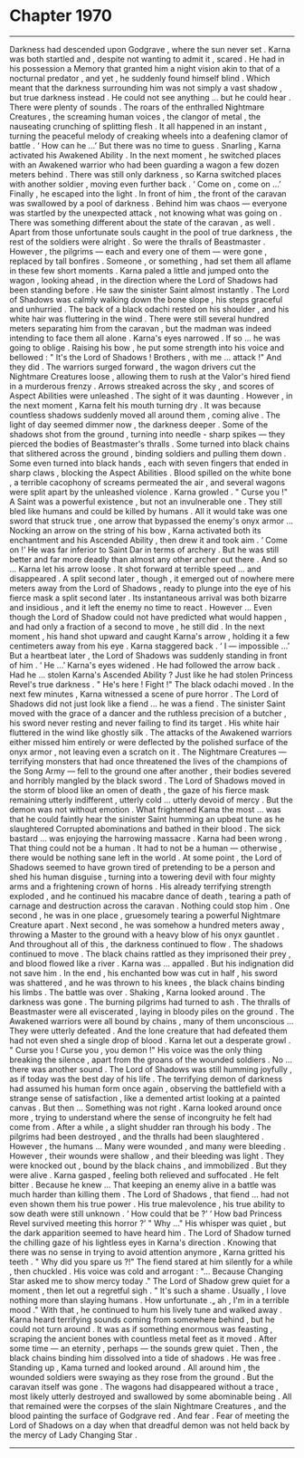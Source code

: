 
# Chapter 1970


---

Darkness had descended upon Godgrave , where the sun never set . Karna was both startled and , despite not wanting to admit it , scared . He had in his possession a Memory that granted him a night vision akin to that of a nocturnal predator , and yet , he suddenly found himself blind .
Which meant that the darkness surrounding him was not simply a vast shadow , but true darkness instead .
He could not see anything ... but he could hear .
There were plenty of sounds .
The roars of the enthralled Nightmare Creatures , the screaming human voices , the clangor of metal , the nauseating crunching of splitting flesh . It all happened in an instant , turning the peaceful melody of creaking wheels into a deafening clamor of battle .
‘ How can he …’
But there was no time to guess .
Snarling , Karna activated his Awakened Ability . In the next moment , he switched places with an Awakened warrior who had been guarding a wagon a few dozen meters behind .
There was still only darkness , so Karna switched places with another soldier , moving even further back .
‘ Come on , come on …’
Finally , he escaped into the light .
In front of him , the front of the caravan was swallowed by a pool of darkness . Behind him was chaos — everyone was startled by the unexpected attack , not knowing what was going on .
There was something different about the state of the caravan , as well . Apart from those unfortunate souls caught in the pool of true darkness , the rest of the soldiers were alright . So were the thralls of Beastmaster .
However , the pilgrims — each and every one of them — were gone , replaced by tall bonfires .
Someone , or something , had set them all aflame in these few short moments .
Karna paled a little and jumped onto the wagon , looking ahead , in the direction where the Lord of Shadows had been standing before .
He saw the sinister Saint almost instantly .
The Lord of Shadows was calmly walking down the bone slope , his steps graceful and unhurried . The back of a black odachi rested on his shoulder , and his white hair was fluttering in the wind .
There were still several hundred meters separating him from the caravan , but the madman was indeed intending to face them all alone . Karna's eyes narrowed .
If so ... he was going to oblige .
Raising his bow , he put some strength into his voice and bellowed :
" It's the Lord of Shadows ! Brothers , with me ... attack !"
And they did .
The warriors surged forward , the wagon drivers cut the Nightmare Creatures loose , allowing them to rush at the Valor's hired fiend in a murderous frenzy . Arrows streaked across the sky , and scores of Aspect Abilities were unleashed .
The sight of it was daunting .
However , in the next moment , Karna felt his mouth turning dry .
It was because countless shadows suddenly moved all around them , coming alive .
The light of day seemed dimmer now , the darkness deeper .
Some of the shadows shot from the ground , turning into needle - sharp spikes — they pierced the bodies of Beastmaster's thralls . Some turned into black chains that slithered across the ground , binding soldiers and pulling them down .
Some even turned into black hands , each with seven fingers that ended in sharp claws , blocking the Aspect Abilities .
Blood spilled on the white bone , a terrible cacophony of screams permeated the air , and several wagons were split apart by the unleashed violence .
Karna growled .
" Curse you !"
A Saint was a powerful existence , but not an invulnerable one . They still bled like humans and could be killed by humans .
All it would take was one sword that struck true , one arrow that bypassed the enemy's onyx armor ...
Nocking an arrow on the string of his bow , Karna activated both its enchantment and his Ascended Ability , then drew it and took aim .
‘ Come on !’
He was far inferior to Saint Dar in terms of archery . But he was still better and far more deadly than almost any other archer out there . And so ...
Karna let his arrow loose .
It shot forward at terrible speed ... and disappeared .
A split second later , though , it emerged out of nowhere mere meters away from the Lord of Shadows , ready to plunge into the eye of his fierce mask a split second later .
Its instantaneous arrival was both bizarre and insidious , and it left the enemy no time to react .
However ...
Even though the Lord of Shadow could not have predicted what would happen , and had only a fraction of a second to move , he still did .
In the next moment , his hand shot upward and caught Karna's arrow , holding it a few centimeters away from his eye .
Karna staggered back .
‘ I — impossible …’
But a heartbeat later , the Lord of Shadows was suddenly standing in front of him .
‘ He …’
Karna's eyes widened .
He had followed the arrow back . Had he ... stolen Karna's Ascended Ability ?
Just like he had stolen Princess Revel's true darkness .
" He's here ! Fight !"
The black odachi moved .
In the next few minutes , Karna witnessed a scene of pure horror .
The Lord of Shadows did not just look like a fiend ... he was a fiend . The sinister Saint moved with the grace of a dancer and the ruthless precision of a butcher , his sword never resting and never failing to find its target . His white hair fluttered in the wind like ghostly silk .
The attacks of the Awakened warriors either missed him entirely or were deflected by the polished surface of the onyx armor , not leaving even a scratch on it . The Nightmare Creatures — terrifying monsters that had once threatened the lives of the champions of the Song Army — fell to the ground one after another , their bodies severed and horribly mangled by the black sword .
The Lord of Shadows moved in the storm of blood like an omen of death , the gaze of his fierce mask remaining utterly indifferent , utterly cold ... utterly devoid of mercy .
But the demon was not without emotion .
What frightened Kama the most ... was that he could faintly hear the sinister Saint humming an upbeat tune as he slaughtered Corrupted abominations and bathed in their blood .
The sick bastard ... was enjoying the harrowing massacre .
Karna had been wrong .
That thing could not be a human .
It had to not be a human — otherwise , there would be nothing sane left in the world .
At some point , the Lord of Shadows seemed to have grown tired of pretending to be a person and shed his human disguise , turning into a towering devil with four mighty arms and a frightening crown of horns . His already terrifying strength exploded , and he continued his macabre dance of death , tearing a path of carnage and destruction across the caravan .
Nothing could stop him .
One second , he was in one place , gruesomely tearing a powerful Nightmare Creature apart . Next second , he was somehow a hundred meters away , throwing a Master to the ground with a heavy blow of his onyx gauntlet .
And throughout all of this , the darkness continued to flow . The shadows continued to move . The black chains rattled as they imprisoned their prey , and blood flowed like a river .
Karna was ... appalled .
But his indignation did not save him .
In the end , his enchanted bow was cut in half , his sword was shattered , and he was thrown to his knees , the black chains binding his limbs .
The battle was over .
Shaking , Karna looked around .
The darkness was gone . The burning pilgrims had turned to ash . The thralls of Beastmaster were all eviscerated , laying in bloody piles on the ground . The Awakened warriors were all bound by chains , many of them unconscious ...
They were utterly defeated .
And the lone creature that had defeated them had not even shed a single drop of blood .
Karna let out a desperate growl .
" Curse you ! Curse you , you demon !"
His voice was the only thing breaking the silence , apart from the groans of the wounded soldiers .
No ... there was another sound .
The Lord of Shadows was still humming joyfully , as if today was the best day of his life .
The terrifying demon of darkness had assumed his human form once again , observing the battlefield with a strange sense of satisfaction , like a demented artist looking at a painted canvas .
But then ... Something was not right .
Karna looked around once more , trying to understand where the sense of incongruity he felt had come from .
After a while , a slight shudder ran through his body .
The pilgrims had been destroyed , and the thralls had been slaughtered . However , the humans ...
Many were wounded , and many were bleeding . However , their wounds were shallow , and their bleeding was light .
They were knocked out , bound by the black chains , and immobilized . But they were alive .
Karna gasped , feeling both relieved and suffocated . He felt bitter . Because he knew ...
That keeping an enemy alive in a battle was much harder than killing them . The Lord of Shadows , that fiend ... had not even shown them his true power . His true malevolence , his true ability to sow death were still unknown .
‘ How could that be ?’
‘ How bad Princess Revel survived meeting this horror ?’
" Why ..."
His whisper was quiet , but the dark apparition seemed to have heard him .
The Lord of Shadow turned the chilling gaze of his
lightless eyes in Karna's direction . Knowing that there was no sense in trying to avoid attention anymore , Karna gritted his teeth .
" Why did you spare us ?!"
The fiend stared at him silently for a while , then chuckled .
His voice was cold and arrogant :
"... Because Changing Star asked me to show mercy today ."
The Lord of Shadow grew quiet for a moment , then let out a regretful sigh .
" It's such a shame . Usually , I love nothing more than slaying humans . How unfortunate .„ ah , I'm in a terrible mood ."
With that , he continued to hum his lively tune and walked away . Karna heard terrifying sounds coming from somewhere behind , but he could not turn around . It was as if something enormous was feasting , scraping the ancient bones with countless metal feet as it moved .
After some time — an eternity , perhaps — the sounds grew quiet . Then , the black chains binding him dissolved into a tide of shadows . He was free .
Standing up , Kama turned and looked around .
All around him , the wounded soldiers were swaying as they rose from the ground .
But the caravan itself was gone . The wagons had disappeared without a trace , most likely utterly destroyed and swallowed by some abominable being .
All that remained were the corpses of the slain Nightmare Creatures , and the blood painting the surface of Godgrave red .
And fear .
Fear of meeting the Lord of Shadows on a day when that dreadful demon was not held back by the mercy of Lady Changing Star .

---

